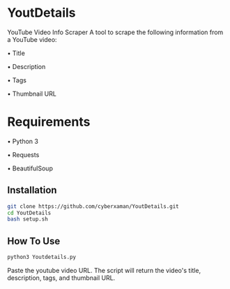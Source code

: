 
# YoutDetails

YouTube Video Info Scraper
A tool to scrape the following information from a YouTube video:

• Title

• Description

• Tags

• Thumbnail URL


# Requirements


• Python 3

• Requests

• BeautifulSoup
## Installation


```bash
git clone https://github.com/cyberxaman/YoutDetails.git
cd YoutDetails
bash setup.sh
```

## How To Use 

```bash
python3 Youtdetails.py
 ```

Paste the youtube video URL. The script will return the video's title, description, tags, and thumbnail URL.

